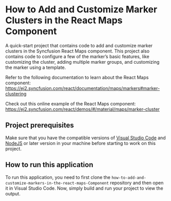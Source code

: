 # How to Add and Customize Marker Clusters in the React Maps Component

A quick-start project that contains code to add and customize marker clusters in the Syncfusion React Maps component. This project also contains code to configure a few of the marker’s basic features, like customizing the cluster, adding multiple marker groups, and customizing the marker using a template.
 
Refer to the following documentation to learn about the React Maps component: 
https://ej2.syncfusion.com/react/documentation/maps/markers#marker-clustering

Check out this online example of the React Maps component:
https://ej2.syncfusion.com/react/demos/#/material/maps/marker-cluster 

## Project prerequisites
Make sure that you have the compatible versions of [Visual Studio Code](https://code.visualstudio.com/download ) and [NodeJS](https://nodejs.org/en/download) or later version in your machine before starting to work on this project.

## How to run this application
To run this application, you need to first clone the `how-to-add-and-customize-markers-in-the-react-maps-Component` repository and then open it in Visual Studio Code. Now, simply build and run your project to view the output.
